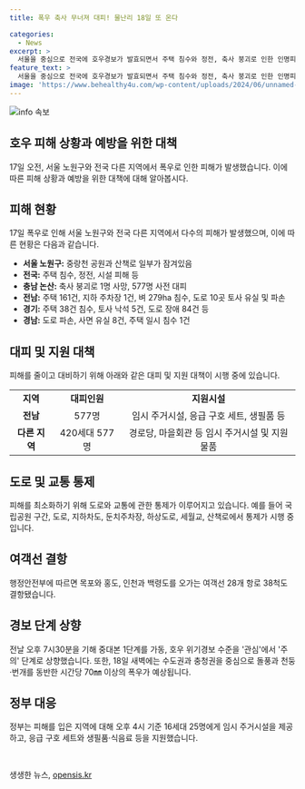 ```yaml
---
title: 폭우 축사 무너져 대피! 물난리 18일 또 온다

categories:
  - News
excerpt: >
  서울을 중심으로 전국에 호우경보가 발효되면서 주택 침수와 정전, 축사 붕괴로 인한 인명피해 등이 발생했습니다. 6시 기준으로 전남에서는 주택 161건과 벼 279ha가 침수되는 등 피해가 이어졌고, 도로 10곳에서는 토사가 유실되거나 파손되었습니다. 이에 대응하여 응급 구호 세트와 임시 주거시설을 제공하는 등 행정안전부의 긴급 대책이 도입되었습니다. 또한, 18일에도 새벽에 돌풍과 천둥·번개를 동반한 시간당 70㎜ 이상의 폭우가 예상되고 있습니다.
feature_text: >
  서울을 중심으로 전국에 호우경보가 발효되면서 주택 침수와 정전, 축사 붕괴로 인한 인명피해 등이 발생했습니다. 6시 기준으로 전남에서는 주택 161건과 벼 279ha가 침수되는 등 피해가 이어졌고, 도로 10곳에서는 토사가 유실되거나 파손되었습니다. 이에 대응하여 응급 구호 세트와 임시 주거시설을 제공하는 등 행정안전부의 긴급 대책이 도입되었습니다. 또한, 18일에도 새벽에 돌풍과 천둥·번개를 동반한 시간당 70㎜ 이상의 폭우가 예상되고 있습니다.
image: 'https://www.behealthy4u.com/wp-content/uploads/2024/06/unnamed-file.png'
---
```


<p><img src="https://www.behealthy4u.com/wp-content/uploads/2024/06/unnamed-file.png" alt="info 속보" /></p>

<h2>호우 피해 상황과 예방을 위한 대책</h2>

<p data-ke-size="size16">17일 오전, 서울 노원구와 전국 다른 지역에서 폭우로 인한 피해가 발생했습니다. 이에 따른 피해 상황과 예방을 위한 대책에 대해 알아봅시다.</p>

<h2 data-ke-size="size26">피해 현황</h2>

<p>17일 폭우로 인해 서울 노원구와 전국 다른 지역에서 다수의 피해가 발생했으며, 이에 따른 현황은 다음과 같습니다.</p>

<ul>
  <li><b>서울 노원구:</b> 중랑천 공원과 산책로 일부가 잠겨있음</li>
  <li><b>전국:</b> 주택 침수, 정전, 시설 피해 등</li>
  <li><b>충남 논산:</b> 축사 붕괴로 1명 사망, 577명 사전 대피</li>
  <li><b>전남:</b> 주택 161건, 지하 주차장 1건, 벼 279ha 침수, 도로 10곳 토사 유실 및 파손</li>
  <li><b>경기:</b> 주택 38건 침수, 토사 낙석 5건, 도로 장애 84건 등</li>
  <li><b>경남:</b> 도로 파손, 사면 유실 8건, 주택 일시 침수 1건</li>
</ul>

<h2 data-ke-size="size26">대피 및 지원 대책</h2>

<p>피해를 줄이고 대비하기 위해 아래와 같은 대피 및 지원 대책이 시행 중에 있습니다.</p>

<table>
  <tr>
    <td style="text-align: center; height: 17px;"><b>지역</b></td>
    <td style="text-align: center; height: 17px;"><b>대피인원</b></td>
    <td style="text-align: center; height: 17px;"><b>지원시설</b></td>
  </tr>
  <tr>
    <td style="text-align: center; height: 17px;"><b>전남</b></td>
    <td style="text-align: center; height: 17px;">577명</td>
    <td style="text-align: center; height: 17px;">임시 주거시설, 응급 구호 세트, 생필품 등</td>
  </tr>
  <tr>
    <td style="text-align: center; height: 17px;"><b>다른 지역</b></td>
    <td style="text-align: center; height: 17px;">420세대 577명</td>
    <td style="text-align: center; height: 17px;">경로당, 마을회관 등 임시 주거시설 및 지원물품</td>
  </tr>
</table>

<h2 data-ke-size="size26">도로 및 교통 통제</h2>

<p>피해를 최소화하기 위해 도로와 교통에 관한 통제가 이루어지고 있습니다. 예를 들어 국립공원 구간, 도로, 지하차도, 둔치주차장, 하상도로, 세월교, 산책로에서 통제가 시행 중입니다.</p>

<h2 data-ke-size="size26">여객선 결항</h2>

<p>행정안전부에 따르면 목포와 홍도, 인천과 백령도를 오가는 여객선 28개 항로 38척도 결항됐습니다.</p>

<h2 data-ke-size="size26">경보 단계 상향</h2>

<p>전날 오후 7시30분을 기해 중대본 1단계를 가동, 호우 위기경보 수준을 '관심'에서 '주의' 단계로 상향했습니다. 또한, 18일 새벽에는 수도권과 충청권을 중심으로 돌풍과 천둥·번개를 동반한 시간당 70㎜ 이상의 폭우가 예상됩니다.</p>

<h2 data-ke-size="size26">정부 대응</h2>

<p>정부는 피해를 입은 지역에 대해 오후 4시 기준 16세대 25명에게 임시 주거시설을 제공하고, 응급 구호 세트와 생필품·식음료 등을 지원했습니다.</p>

<p data-ke-size="size16">&nbsp;</p>
생생한 뉴스, <a href="https://opensis.kr" rel="dofollow">opensis.kr</a>


